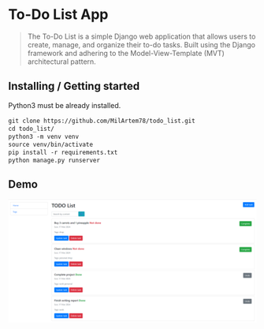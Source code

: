 # To-Do List App

> The To-Do List is a simple Django web application that allows users to create, manage, and organize their to-do tasks.
> Built using the Django framework and adhering to the Model-View-Template (MVT) architectural pattern.



## Installing / Getting started

Python3 must be already installed.

```shell
git clone https://github.com/MilArtem78/todo_list.git
cd todo_list/
python3 -m venv venv
source venv/bin/activate
pip install -r requirements.txt
python manage.py runserver
```

## Demo

![To-Do List main page](demo.png)
